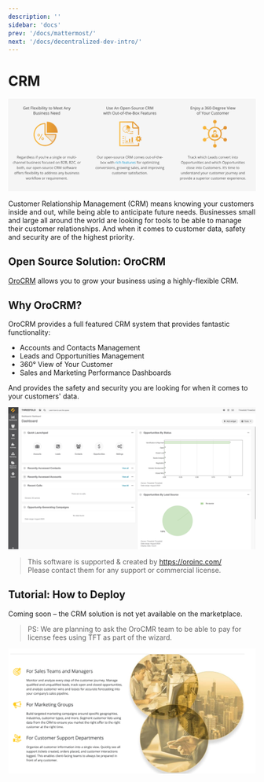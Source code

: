```yaml
---
description: ''
sidebar: 'docs'
prev: '/docs/mattermost/'
next: '/docs/decentralized-dev-intro/'
---
```


# CRM

![](./img/orocrm_1.png)

Customer Relationship Management (CRM) means knowing your customers inside and out, while being able to anticipate future needs. Businesses small and large all around the world are looking for tools to be able to manage their customer relationships. And when it comes to customer data, safety and security are of the highest priority.

## Open Source Solution: OroCRM

[OroCRM](https://oroinc.com/orocrm/) allows you to grow your business using a highly-flexible CRM.

## Why OroCRM?

OroCRM provides a full featured CRM system that provides fantastic functionality:

- Accounts and Contacts Management
- Leads and Opportunities Management
- 360° View of Your Customer
- Sales and Marketing Performance Dashboards

And provides the safety and security you are looking for when it comes to your customers' data.

![](./img/orocrm_screenshot1.png)

> This software is supported & created by https://oroinc.com/ <BR>
> Please contact them for any support or commercial license.

## Tutorial: How to Deploy

Coming soon – the CRM solution is not yet available on the marketplace.

<!-- Create widget which does following

- [ ] Choose a size: small/mid/large
  - Small recommended < 5 people
  - Mid recommended 5-25 people
  - Large recommended >25 people
- [ ] Choose a location (many more locations coming soon)
  - Ghent
  - Vienna
- [ ] Select a name
  - Name as used for the solution (in the web UI)
- [ ] Choose a domain name 
  - ava.tf
  - 3x0.me
  - refit.earth
  - co30.org
  - ninja.tf
  - base.tf
  - tf9.io
- [ ] Set an admin passwd
  - Will be admin/chosen password
- [ ] Upload your public sshkey (expert mode)
  - If yes, ask sshkey

  - Always deploy on ipv6 public
  - Always deploy on webgateway

  -->

> PS: We are planning to ask the OroCMR team to be able to pay for license fees using TFT as part of the wizard.

![](./img/oro_crm.png)